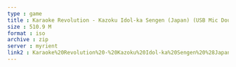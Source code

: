 ```yaml
---
type : game
title : Karaoke Revolution - Kazoku Idol-ka Sengen (Japan) (USB Mic Doukonban)
size : 510.9 M
format : iso
archive : zip
server : myrient
link2 : Karaoke%20Revolution%20-%20Kazoku%20Idol-ka%20Sengen%20%28Japan%29%20%28USB%20Mic%20Doukonban%29
---
```

